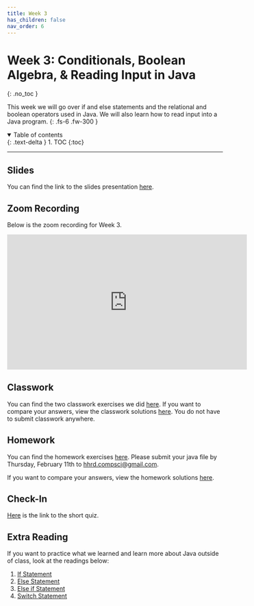 ```yaml
---
title: Week 3
has_children: false
nav_order: 6
---
```


# Week 3: Conditionals, Boolean Algebra, & Reading Input in Java 
{: .no_toc }

This week we will go over if and else statements and the relational and boolean operators used in Java. We will also learn how to read input into a Java program.
{: .fs-6 .fw-300 }

<details open markdown="block">
  <summary>
    Table of contents
  </summary>
  {: .text-delta }
1. TOC
{:toc}
</details>

---

## Slides

You can find the link to the slides presentation [here](https://docs.google.com/presentation/d/1wz0mNwEtlshzQE-omCmvKG2S7o4BVX8c-3NgAk50_dw/edit?usp=sharing).

## Zoom Recording

Below is the zoom recording for Week 3.

<iframe width="560" height="315" src="https://www.youtube.com/embed/nVl0d4M0NOQ" frameborder="0" allow="accelerometer; autoplay; clipboard-write; encrypted-media; gyroscope; picture-in-picture" allowfullscreen></iframe>

## Classwork

You can find the two classwork exercises we did [here](https://docs.google.com/document/d/1lsLyAscCFnsv-jiU_ZmbCv_F3DNC5Og19LGYMWTH2bA/edit?usp=sharing). If you want to compare your answers, view the classwork solutions [here](https://gist.github.com/rumaisaabdulhai/9bd5c253ec65adfd77c7eebd02912fdd). You do not have to submit classwork anywhere.

## Homework

You can find the homework exercises [here](https://docs.google.com/document/d/10OR14P90aKL_-9pwSlcD_LZI9OvR--oYEJejurhX_1E/edit?usp=sharing). Please submit your java file by Thursday, February 11th to [hhrd.compsci@gmail.com](mailto:hhrd.compsci@gmail.com).

If you want to compare your answers, view the homework solutions [here](https://gist.github.com/rumaisaabdulhai/c85cf3262117b811e275b997dc62c32d).

## Check-In

[Here](https://forms.gle/58RBoEZxFMp9jKPW9) is the link to the short quiz.

## Extra Reading

If you want to practice what we learned and learn more about Java outside of class, look at the readings below:

1. [If Statement](https://code-knowledge.com/java-if-statement/)
2. [Else Statement](https://code-knowledge.com/java-else/)
3. [Else if Statement](https://code-knowledge.com/java-elseif/)
4. [Switch Statement](https://code-knowledge.com/java-if-statements-switch/)